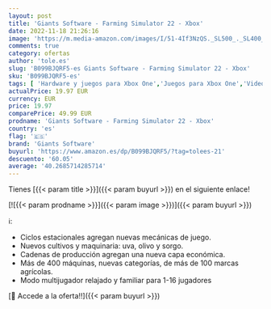 ```yaml
---
layout: post
title: 'Giants Software - Farming Simulator 22 - Xbox'
date: 2022-11-18 21:26:16
image: 'https://m.media-amazon.com/images/I/51-4If3NzQS._SL500_._SL400_.jpg'
comments: true
category: ofertas
author: 'tole.es'
slug: 'B099BJQRF5-es Giants Software - Farming Simulator 22 - Xbox'
sku: 'B099BJQRF5-es'
tags: [ 'Hardware y juegos para Xbox One','Juegos para Xbox One','Videojuegos','giants software','xbox','🇪🇸', ]
actualPrice: 19.97 EUR
currency: EUR
price: 19.97
comparePrice: 49.99 EUR
prodname: 'Giants Software - Farming Simulator 22 - Xbox'
country: 'es'
flag: '🇪🇸'
brand: 'Giants Software'
buyurl: 'https://www.amazon.es/dp/B099BJQRF5/?tag=tolees-21'
descuento: '60.05'
average: '40.2685714285714'
---
```


Tienes [{{< param title >}}]({{< param buyurl >}}) en el siguiente enlace!

[![{{< param prodname >}}]({{< param image >}})]({{< param buyurl >}})

ℹ️:

- Ciclos estacionales agregan nuevas mecánicas de juego.
- Nuevos cultivos y maquinaria: uva, olivo y sorgo.
- Cadenas de producción agregan una nueva capa económica.
- Más de 400 máquinas, nuevas categorías, de más de 100 marcas agrícolas.
- Modo multijugador relajado y familiar para 1-16 jugadores

[🛒 Accede a la oferta!!]({{< param buyurl >}})
